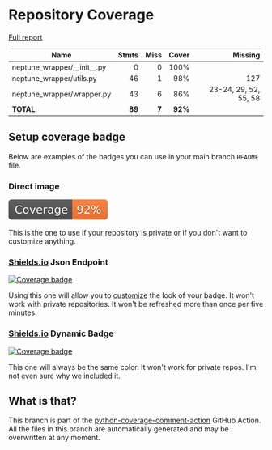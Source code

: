 # Repository Coverage

[Full report](https://htmlpreview.github.io/?https://github.com/bryzgalovdm/neptune_wrapper/blob/python-coverage-comment-action-data/htmlcov/index.html)

| Name                             |    Stmts |     Miss |   Cover |   Missing |
|--------------------------------- | -------: | -------: | ------: | --------: |
| neptune\_wrapper/\_\_init\_\_.py |        0 |        0 |    100% |           |
| neptune\_wrapper/utils.py        |       46 |        1 |     98% |       127 |
| neptune\_wrapper/wrapper.py      |       43 |        6 |     86% |23-24, 29, 52, 55, 58 |
|                        **TOTAL** |   **89** |    **7** | **92%** |           |


## Setup coverage badge

Below are examples of the badges you can use in your main branch `README` file.

### Direct image

[![Coverage badge](https://raw.githubusercontent.com/bryzgalovdm/neptune_wrapper/python-coverage-comment-action-data/badge.svg)](https://htmlpreview.github.io/?https://github.com/bryzgalovdm/neptune_wrapper/blob/python-coverage-comment-action-data/htmlcov/index.html)

This is the one to use if your repository is private or if you don't want to customize anything.

### [Shields.io](https://shields.io) Json Endpoint

[![Coverage badge](https://img.shields.io/endpoint?url=https://raw.githubusercontent.com/bryzgalovdm/neptune_wrapper/python-coverage-comment-action-data/endpoint.json)](https://htmlpreview.github.io/?https://github.com/bryzgalovdm/neptune_wrapper/blob/python-coverage-comment-action-data/htmlcov/index.html)

Using this one will allow you to [customize](https://shields.io/endpoint) the look of your badge.
It won't work with private repositories. It won't be refreshed more than once per five minutes.

### [Shields.io](https://shields.io) Dynamic Badge

[![Coverage badge](https://img.shields.io/badge/dynamic/json?color=brightgreen&label=coverage&query=%24.message&url=https%3A%2F%2Fraw.githubusercontent.com%2Fbryzgalovdm%2Fneptune_wrapper%2Fpython-coverage-comment-action-data%2Fendpoint.json)](https://htmlpreview.github.io/?https://github.com/bryzgalovdm/neptune_wrapper/blob/python-coverage-comment-action-data/htmlcov/index.html)

This one will always be the same color. It won't work for private repos. I'm not even sure why we included it.

## What is that?

This branch is part of the
[python-coverage-comment-action](https://github.com/marketplace/actions/python-coverage-comment)
GitHub Action. All the files in this branch are automatically generated and may be
overwritten at any moment.